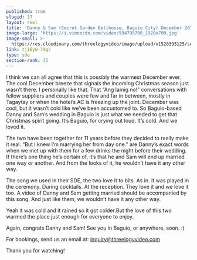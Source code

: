 ```yaml
---
published: true
slugid: 37
layout: reel
title: 'Danny & Sam (Secret Garden Bellhouse, Baguio City) December 2015'
image-large: 'https://i.vimeocdn.com/video/594795700_1920x700.jpg'
image-small: >-
  https://res.cloudinary.com/threelogyvideo/image/upload/v1528393125/sde/danny_a.jpg
link: tj1EyO-79gs
type: sde
section-rank: 35
---
```

I think we can all agree that this is possibly the warmest December ever. The cool December breeze that signals the incoming Christmas season just wasn’t there. I personally like that. That “Ang lamig no!” conversations with fellow suppliers and couples were few and far in between, mostly in Tagaytay or when the hotel’s AC is freezing up the joint. December was cool, but it wasn’t cold like we’ve been accustomed to. So Baguio-based Danny and Sam’s wedding in Baguio is just what we needed to get that Christmas spirit going. It’s Baguio, for crying out loud. It’s cold. And we loved it.

The two have been together for 11 years before they decided to really make it real. “But I knew I’m marrying her from day one.” are Danny’s exact words when we met up with them for a few drinks the night before their wedding. If there’s one thing he’s certain of, it’s that he and Sam will end up married one way or another. And from the looks of it, he wouldn’t have it any other way.

The song we used in their SDE, the two love it to bits. As in. It was played in the ceremony. During cocktails. At the reception. They love it and we love it too. A video of Danny and Sam getting married should be accompanied by this song. And just like them, we wouldn’t have it any other way.

Yeah it was cold and it rained so it got colder.But the love of this two warmed the place just enough for everyone to enjoy.

Again, congrats Danny and Sam! See you in Baguio, or anywhere, soon. :)

For bookings, send us an email at: inquiry@threelogyvideo.com

Thank you for watching!
